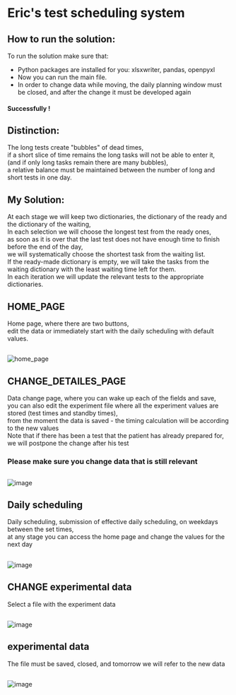 # Eric's test scheduling system
## How to run the solution:
To run the solution make sure that:
* Python packages are installed for you: xlsxwriter, pandas, openpyxl
* Now you can run the main file.
* In order to change data while moving, the daily planning window must be closed, and after the change it must be developed again
#### Successfully !
## Distinction:
The long tests create "bubbles" of dead times,\
if a short slice of time remains the long tasks will not be able to enter it,\
(and if only long tasks remain there are many bubbles), \
a relative balance must be maintained between the number of long and short tests in one day.
## My Solution:
At each stage we will keep two dictionaries, the dictionary of the ready and the dictionary of the waiting,\
In each selection we will choose the longest test from the ready ones, \
as soon as it is over that the last test does not have enough time to finish before the end of the day,\
we will systematically choose the shortest task from the waiting list.\
If the ready-made dictionary is empty, we will take the tasks from the waiting dictionary with the least waiting time left for them.\
In each iteration we will update the relevant tests to the appropriate dictionaries.
## HOME_PAGE
Home page, where there are two buttons,\
edit the data or immediately start with the daily scheduling with default values.
##
![home_page](https://user-images.githubusercontent.com/57223094/114956577-d6f2f980-9e67-11eb-91dd-cb0c48541287.PNG)

## CHANGE_DETAILES_PAGE
Data change page, where you can wake up each of the fields and save, \
you can also edit the experiment file where all the experiment values are stored (test times and standby times), \
from the moment the data is saved - the timing calculation will be according to the new values\
Note that if there has been a test that the patient has already prepared for, we will postpone the change after his test
### Please make sure you change data that is still relevant
##
![image](https://user-images.githubusercontent.com/57223094/114956775-3bae5400-9e68-11eb-9966-9ea2fe170354.png)

## Daily scheduling
Daily scheduling, submission of effective daily scheduling, on weekdays between the set times,\
at any stage you can access the home page and change the values for the next day
## 
![image](https://user-images.githubusercontent.com/57223094/115002006-e9dbed00-9eac-11eb-8610-c4a6cce3dc19.png)

## CHANGE experimental data
Select a file with the experiment data
##
![image](https://user-images.githubusercontent.com/57223094/114957008-c4c58b00-9e68-11eb-8642-38772d2cde32.png)

## experimental data
The file must be saved, closed, and tomorrow we will refer to the new data
##
![image](https://user-images.githubusercontent.com/57223094/114957112-fd656480-9e68-11eb-9d08-d6cbe7fabeb3.png)

